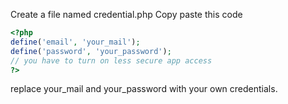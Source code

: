 Create a file named credential.php
Copy paste this code
```php
<?php
define('email', 'your_mail');
define('password', 'your_password');
// you have to turn on less secure app access
?>
```
replace your_mail and your_password with your own credentials.